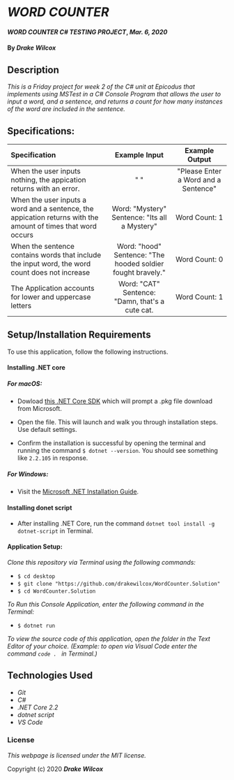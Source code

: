 # _WORD COUNTER_

#### _WORD COUNTER C# TESTING PROJECT_, _Mar. 6, 2020_

#### By _**Drake Wilcox**_

## Description

_This is a Friday project for week 2 of the C# unit at Epicodus that implements using MSTest in a C# Console Program that allows the user to input a word, and a sentence, and returns a count for how many instances of the word are included in the sentence._

## Specifications:

| Specification | Example Input | Example Output |
| :-------------|:-------------:|:-------------:|
| When the user inputs nothing, the appication returns with an error. | " " | "Please Enter a Word and a Sentence" |
| When the user inputs a word and a sentence, the appication returns with the amount of times that word occurs | Word: "Mystery" Sentence: "Its all a Mystery" | Word Count: 1 |
| When the sentence contains words that include the input word, the word count does not increase | Word: "hood" Sentence: "The hooded soldier fought bravely." | Word Count: 0 |
The Application accounts for lower and uppercase letters | Word: "CAT" Sentence: "Damn, that's a cute cat. | Word Count: 1 |

## Setup/Installation Requirements

To use this application, follow the following instructions. 

#### Installing .NET core

##### For macOS: 

* Dowload [this .NET Core SDK](https://dotnet.microsoft.com/download/thank-you/dotnet-sdk-2.2.106-macos-x64-installer) which will prompt a .pkg file download from Microsoft.

* Open the file. This will launch and walk you through installation steps. Use default settings. 

* Confirm the installation is successful by opening the terminal and running the command ``$ dotnet --version``. You should see something like ``2.2.105`` in response.

##### For Windows: 
* Visit the [Microsoft .NET Installation Guide](https://docs.microsoft.com/en-us/dotnet/framework/install/).

#### Installing donet script

* After installing .NET Core, run the command `` dotnet tool install -g dotnet-script `` in Terminal. 

#### Application Setup:
_Clone this repository via Terminal using the following commands:_
* ``$ cd desktop``
* ``$ git clone "https://github.com/drakewilcox/WordCounter.Solution" ``
* ``$ cd WordCounter.Solution``

_To Run this Console Application, enter the following command in the Terminal:_

* ``$ dotnet run``

_To view the source code of this application, open the folder in the Text Editor of your choice. (Example: to open via Visual Code enter the command ``code . `` in Terminal.)_

## Technologies Used
* _Git_
* _C#_
* _.NET Core 2.2_
* _dotnet script_
* _VS Code_

### License

*This webpage is licensed under the MIT license.*

Copyright (c) 2020 **_Drake Wilcox_**